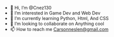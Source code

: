- 👋 Hi, I’m @Cnez130
- 👀 I’m interested in Game Dev and Web Dev
- 🌱 I’m currently learning Python, Html, And CSS
- 💞️ I’m looking to collaborate on Anything cool
- 📫 How to reach me Carsonneslen@gmail.com

<!---
Cnez130/Cnez130 is a ✨ special ✨ repository because its `README.md` (this file) appears on your GitHub profile.
You can click the Preview link to take a look at your changes.
--->
